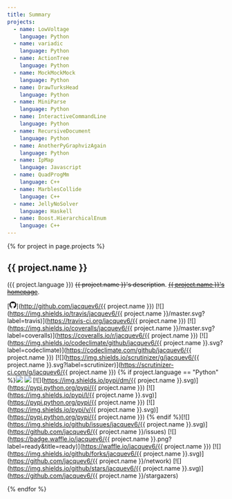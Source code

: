 ```yaml
---
title: Summary
projects:
  - name: LowVoltage
    language: Python
  - name: variadic
    language: Python
  - name: ActionTree
    language: Python
  - name: MockMockMock
    language: Python
  - name: DrawTurksHead
    language: Python
  - name: MiniParse
    language: Python
  - name: InteractiveCommandLine
    language: Python
  - name: RecursiveDocument
    language: Python
  - name: AnotherPyGraphvizAgain
    language: Python
  - name: IpMap
    language: Javascript
  - name: QuadProgMm
    language: C++
  - name: MarblesCollide
    language: C++
  - name: JellyNoSolver
    language: Haskell
  - name: Boost.HierarchicalEnum
    language: C++
---
```


{% for project in page.projects %}

{{ project.name }}
---------------------------

({{ project.language }}) <span id="{{ project.name }}_desc"><del>{{ project.name }}'s description</del></span>.
<a id="{{ project.name }}_home" href="/"><del>{{ project.name }}'s homepage</a>.

[![](/GitHub-Mark-16px.png)](http://github.com/jacquev6/{{ project.name }})
[![](https://img.shields.io/travis/jacquev6/{{ project.name }}/master.svg?label=travis)](https://travis-ci.org/jacquev6/{{ project.name }})
[![](https://img.shields.io/coveralls/jacquev6/{{ project.name }}/master.svg?label=coveralls)](https://coveralls.io/r/jacquev6/{{ project.name }})
[![](https://img.shields.io/codeclimate/github/jacquev6/{{ project.name }}.svg?label=codeclimate)](https://codeclimate.com/github/jacquev6/{{ project.name }})
[![](https://img.shields.io/scrutinizer/g/jacquev6/{{ project.name }}.svg?label=scrutinizer)](https://scrutinizer-ci.com/g/jacquev6/{{ project.name }})
{% if project.language == "Python" %}<a href="http://jacquev6.github.io/{{ project.name }}"><img id="{{ project.name }}_ghpages" src="https://img.shields.io/badge/github_pages-unknown-lightgrey.svg" /></a>
<a href="http://pythonhosted.org/{{ project.name }}"><img id="{{ project.name }}_pythonhosted" src="https://img.shields.io/badge/pythonhosted-unknown-lightgrey.svg" /></a>
[![](https://img.shields.io/pypi/dm/{{ project.name }}.svg)](https://pypi.python.org/pypi/{{ project.name }})
[![](https://img.shields.io/pypi/l/{{ project.name }}.svg)](https://pypi.python.org/pypi/{{ project.name }})
[![](https://img.shields.io/pypi/v/{{ project.name }}.svg)](https://pypi.python.org/pypi/{{ project.name }})
{% endif %}[![](https://img.shields.io/github/issues/jacquev6/{{ project.name }}.svg)](https://github.com/jacquev6/{{ project.name }}/issues)
[![](https://badge.waffle.io/jacquev6/{{ project.name }}.png?label=ready&title=ready)](https://waffle.io/jacquev6/{{ project.name }})
[![](https://img.shields.io/github/forks/jacquev6/{{ project.name }}.svg)](https://github.com/jacquev6/{{ project.name }}/network)
[![](https://img.shields.io/github/stars/jacquev6/{{ project.name }}.svg)](https://github.com/jacquev6/{{ project.name }}/stargazers)

{% endfor %}

<script type="text/javascript" src="https://raw.githubusercontent.com/k33g/gh3/master/gh3.js"></script>

<script type="text/javascript">
    var user = new Gh3.User("jacquev6");
{% for project in page.projects %}

    new Gh3.Repository("{{ project.name }}", user).fetch(function (err, res) {
        $("#{{ project.name }}_desc").html(res.description);
        $("#{{ project.name }}_home").html(res.homepage);
        $("#{{ project.name }}_home").attr("href", res.homepage);
    });

{% if project.language == "Python" %}
    $.ajax({
        url: "http://dyn.vincent-jacques.net/exists?url=http://jacquev6.github.io/{{ project.name }}",
        success: function(message, text, response) {
            if(message.status == 200) {
                $("#{{ project.name }}_ghpages").attr("src", "https://img.shields.io/badge/github_pages-200-red.svg");
            } else if(message.status == 404) {
                $("#{{ project.name }}_ghpages").attr("src", "https://img.shields.io/badge/github_pages-404-green.svg");
            }
        }
    });
    $.ajax({
        url: "http://dyn.vincent-jacques.net/exists?url=http://pythonhosted.org/{{ project.name }}",
        success: function(message, text, response) {
            if(message.status == 200) {
                $("#{{ project.name }}_pythonhosted").attr("src", "https://img.shields.io/badge/pythonhosted-200-green.svg");
            } else if(message.status == 404) {
                $("#{{ project.name }}_pythonhosted").attr("src", "https://img.shields.io/badge/pythonhosted-404-red.svg");
            }
        }
    });
{% endif %}
{% endfor %}
</script>
